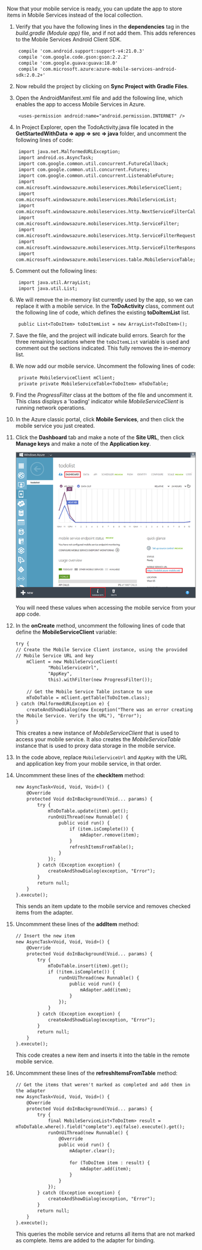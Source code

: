 Now that your mobile service is ready, you can update the app to store items in Mobile Services instead of the local collection. 

1. Verify that you have the following lines in the **dependencies** tag in the *build.gradle (Module app)* file, and if not add them. This adds references to the Mobile Services Android Client SDK.

        compile 'com.android.support:support-v4:21.0.3'
        compile 'com.google.code.gson:gson:2.2.2'
        compile 'com.google.guava:guava:18.0'
        compile 'com.microsoft.azure:azure-mobile-services-android-sdk:2.0.2+'


2. Now rebuild the project by clicking on **Sync Project with Gradle Files**.

3. Open the AndroidManifest.xml file and add the following line, which enables the app to access Mobile Services in Azure.

        <uses-permission android:name="android.permission.INTERNET" />


4. In Project Explorer, open the TodoActivity.java file located in  the **GetStartedWithData => app => src => java** folder, and uncomment the following lines of code: 



        import java.net.MalformedURLException;
        import android.os.AsyncTask;
        import com.google.common.util.concurrent.FutureCallback;
        import com.google.common.util.concurrent.Futures;
        import com.google.common.util.concurrent.ListenableFuture;
        import com.microsoft.windowsazure.mobileservices.MobileServiceClient;
        import com.microsoft.windowsazure.mobileservices.MobileServiceList;
        import com.microsoft.windowsazure.mobileservices.http.NextServiceFilterCallback;
        import com.microsoft.windowsazure.mobileservices.http.ServiceFilter;
        import com.microsoft.windowsazure.mobileservices.http.ServiceFilterRequest;
        import com.microsoft.windowsazure.mobileservices.http.ServiceFilterResponse;
        import com.microsoft.windowsazure.mobileservices.table.MobileServiceTable;

 
5. Comment out the following lines:

        import java.util.ArrayList;
        import java.util.List;

6. We will remove the in-memory list currently used by the app, so we can replace it with a mobile service. In the **ToDoActivity** class, comment out the following line of code, which defines the existing **toDoItemList** list.

        public List<ToDoItem> toDoItemList = new ArrayList<ToDoItem>();

7. Save the file, and the project will indicate build errors. Search for the three remaining locations where the `toDoItemList` variable is used and comment out the sections indicated. This fully removes the in-memory list. 

8. We now add our mobile service. Uncomment the following lines of code:

        private MobileServiceClient mClient;
        private private MobileServiceTable<ToDoItem> mToDoTable;

9. Find the *ProgressFilter* class at the bottom of the file and uncomment it. This class displays a 'loading' indicator while *MobileServiceClient* is running network operations.


10. In the Azure classic portal, click **Mobile Services**, and then click the mobile service you just created.

11. Click the **Dashboard** tab and make a note of the **Site URL**, then click **Manage keys** and make a note of the **Application key**.

    ![](./media/download-android-sample-code/mobile-dashboard-tab.png)

    You will need these values when accessing the mobile service from your app code.

12. In the **onCreate** method, uncomment the following lines of code that define the **MobileServiceClient** variable:

        try {
        // Create the Mobile Service Client instance, using the provided
        // Mobile Service URL and key
            mClient = new MobileServiceClient(
                    "MobileServiceUrl",
                    "AppKey", 
                    this).withFilter(new ProgressFilter());

            // Get the Mobile Service Table instance to use
            mToDoTable = mClient.getTable(ToDoItem.class);
        } catch (MalformedURLException e) {
            createAndShowDialog(new Exception("There was an error creating the Mobile Service. Verify the URL"), "Error");
        }

    This creates a new instance of *MobileServiceClient* that is used to access your mobile service. It also creates the *MobileServiceTable* instance that is used to proxy data storage in the mobile service.

13. In the code above, replace `MobileServiceUrl` and `AppKey` with the URL and application key from your mobile service, in that order.



14. Uncommment these lines of the **checkItem** method:

        new AsyncTask<Void, Void, Void>() {
            @Override
            protected Void doInBackground(Void... params) {
                try {
                    mToDoTable.update(item).get();
                    runOnUiThread(new Runnable() {
                        public void run() {
                            if (item.isComplete()) {
                                mAdapter.remove(item);
                            }
                            refreshItemsFromTable();
                        }
                    });
                } catch (Exception exception) {
                    createAndShowDialog(exception, "Error");
                }
                return null;
            }
        }.execute();

    This sends an item update to the mobile service and removes checked items from the adapter.
    
15. Uncommment these lines of the **addItem** method:
    
        // Insert the new item
        new AsyncTask<Void, Void, Void>() {
            @Override
            protected Void doInBackground(Void... params) {
                try {
                    mToDoTable.insert(item).get();
                    if (!item.isComplete()) {
                        runOnUiThread(new Runnable() {
                            public void run() {
                                mAdapter.add(item);
                            }
                        });
                    }
                } catch (Exception exception) {
                    createAndShowDialog(exception, "Error");
                }
                return null;
            }
        }.execute();
        

    This code creates a new item and inserts it into the table in the remote mobile service.

16. Uncommment these lines of the **refreshItemsFromTable** method:

        // Get the items that weren't marked as completed and add them in the adapter
        new AsyncTask<Void, Void, Void>() {
            @Override
            protected Void doInBackground(Void... params) {
                try {
                    final MobileServiceList<ToDoItem> result = mToDoTable.where().field("complete").eq(false).execute().get();
                    runOnUiThread(new Runnable() {
                        @Override
                        public void run() {
                            mAdapter.clear();

                            for (ToDoItem item : result) {
                                mAdapter.add(item);
                            }
                        }
                    });
                } catch (Exception exception) {
                    createAndShowDialog(exception, "Error");
                }
                return null;
            }
        }.execute();

    This queries the mobile service and returns all items that are not marked as complete. Items are added to the adapter for binding.
        

<!-- URLs. -->
[Mobile Services Android SDK]: http://aka.ms/Iajk6q
